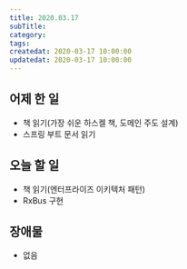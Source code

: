 ```yaml
---
title: 2020.03.17
subTitle:
category:
tags:
createdat: 2020-03-17 10:00:00
updatedat: 2020-03-17 10:00:00
---
```


## 어제 한 일

* 책 읽기(가장 쉬운 하스켈 책, 도메인 주도 설계)
* 스프링 부트 문서 읽기

## 오늘 할 일

* 책 읽기(엔터프라이즈 이키텍처 패턴)
* RxBus 구현

## 장애물

* 없음
